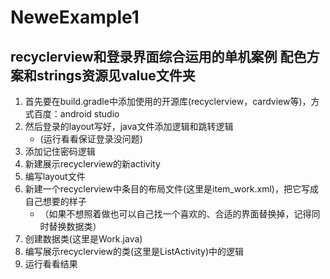 # NeweExample1
recyclerview和登录界面综合运用的单机案例
配色方案和strings资源见value文件夹
---
1. 首先要在build.gradle中添加使用的开源库(recyclerview，cardview等)，方式百度：android studio 
2. 然后登录的layout写好，java文件添加逻辑和跳转逻辑
   - (运行看看保证登录没问题)
3. 添加记住密码逻辑
4. 新建展示recyclerview的新activity
5. 编写layout文件
6. 新建一个recyclerview中条目的布局文件(这里是item_work.xml)，把它写成自己想要的样子
   - （如果不想照着做也可以自己找一个喜欢的、合适的界面替换掉，记得同时替换数据类）
7. 创建数据类(这里是Work.java)
8. 编写展示recyclerview的类(这里是ListActivity)中的逻辑
9. 运行看看结果
